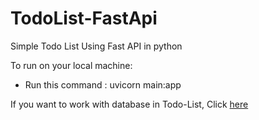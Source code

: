 # TodoList-FastApi
Simple Todo List Using Fast API in python


To run on your local machine:
  - Run this command : uvicorn main:app

If you want to work with database in Todo-List, Click [here](https://github.com/RanaRaushan/TodoList-FastApi/tree/todo_using_db)
